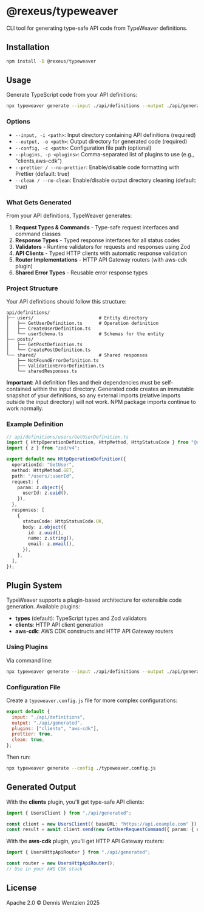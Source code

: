 # @rexeus/typeweaver

CLI tool for generating type-safe API code from TypeWeaver definitions.

## Installation

```bash
npm install -D @rexeus/typeweaver
```

## Usage

Generate TypeScript code from your API definitions:

```bash
npx typeweaver generate --input ./api/definitions --output ./api/generated --plugins clients,aws-cdk
```

### Options

- `--input, -i <path>`: Input directory containing API definitions (required)
- `--output, -o <path>`: Output directory for generated code (required)
- `--config, -c <path>`: Configuration file path (optional)
- `--plugins, -p <plugins>`: Comma-separated list of plugins to use (e.g., "clients,aws-cdk")
- `--prettier / --no-prettier`: Enable/disable code formatting with Prettier (default: true)
- `--clean / --no-clean`: Enable/disable output directory cleaning (default: true)

### What Gets Generated

From your API definitions, TypeWeaver generates:

1. **Request Types & Commands** - Type-safe request interfaces and command classes
2. **Response Types** - Typed response interfaces for all status codes
3. **Validators** - Runtime validators for requests and responses using Zod
4. **API Clients** - Typed HTTP clients with automatic response validation
5. **Router Implementations** - HTTP API Gateway routers (with aws-cdk plugin)
6. **Shared Error Types** - Reusable error response types

### Project Structure

Your API definitions should follow this structure:

```
api/definitions/
├── users/                        # Entity directory
│   ├── GetUserDefinition.ts      # Operation definition
│   ├── CreateUserDefinition.ts
│   └── userSchema.ts             # Schemas for the entity
├── posts/
│   ├── GetPostDefinition.ts
│   └── CreatePostDefinition.ts
└── shared/                       # Shared responses
    ├── NotFoundErrorDefinition.ts
    ├── ValidationErrorDefinition.ts
    └── sharedResponses.ts
```

**Important**: All definition files and their dependencies must be self-contained within the input directory. Generated code creates an immutable snapshot of your definitions, so any external imports (relative imports outside the input directory) will not work. NPM package imports continue to work normally.

### Example Definition

```typescript
// api/definitions/users/GetUserDefinition.ts
import { HttpOperationDefinition, HttpMethod, HttpStatusCode } from "@rexeus/typeweaver-core";
import { z } from "zod/v4";

export default new HttpOperationDefinition({
  operationId: "GetUser",
  method: HttpMethod.GET,
  path: "/users/:userId",
  request: {
    param: z.object({
      userId: z.uuid(),
    }),
  },
  responses: [
    {
      statusCode: HttpStatusCode.OK,
      body: z.object({
        id: z.uuid(),
        name: z.string(),
        email: z.email(),
      }),
    },
  ],
});
```

## Plugin System

TypeWeaver supports a plugin-based architecture for extensible code generation. Available plugins:

- **types** (default): TypeScript types and Zod validators
- **clients**: HTTP API client generation
- **aws-cdk**: AWS CDK constructs and HTTP API Gateway routers

### Using Plugins

Via command line:

```bash
npx typeweaver generate --input ./api/definitions --output ./api/generated --plugins clients,aws-cdk
```

### Configuration File

Create a `typeweaver.config.js` file for more complex configurations:

```javascript
export default {
  input: "./api/definitions",
  output: "./api/generated",
  plugins: ["clients", "aws-cdk"],
  prettier: true,
  clean: true,
};
```

Then run:

```bash
npx typeweaver generate --config ./typeweaver.config.js
```

## Generated Output

With the **clients** plugin, you'll get type-safe API clients:

```typescript
import { UsersClient } from "./api/generated";

const client = new UsersClient({ baseURL: "https://api.example.com" });
const result = await client.send(new GetUserRequestCommand({ param: { userId: "123" } }));
```

With the **aws-cdk** plugin, you'll get HTTP API Gateway routers:

```typescript
import { UsersHttpApiRouter } from "./api/generated";

const router = new UsersHttpApiRouter();
// Use in your AWS CDK stack
```

## License

Apache 2.0 © Dennis Wentzien 2025
